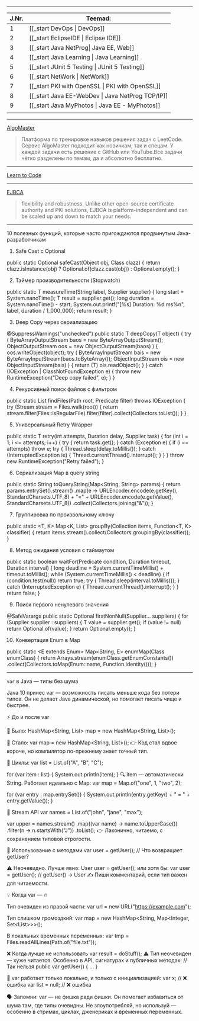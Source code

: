 

---

| J.Nr. | Teemad:                                          |
| ----- | ------------------------------------------------ |
| 1     | [[_start DevOps \| DevOps]]                      |
| 2     | [[_start EclipseIDE \| Eclipse IDE]]             |
| 3     | [[_start Java NetProg\| Java EE, Web]]           |
| 4     | [[_start Java Learning \| Java Learning]]        |
| 5     | [[_start JUnit 5 Testing \| JUnit 5 Testing]]    |
| 6     | [[_start NetWork \| NetWork]]                    |
| 7     | [[_start PKI with OpenSSL \| PKI with OpenSSL]]  |
| 8     | [[_start Java EE-WebDev \| Java NetProg TCP/IP]] |
| 9     | [[_start Java MyPhotos \| Java EE - MyPhotos]]   |
|       |                                                  |


---
[AlgoMaster](https://algomaster.io)
>Платформа по тренировке навыков решения задач с LeetCode. Сервис AlgoMaster подходит как новичкам, так и спецам. У каждой задачи есть решение с GitHub или YouTube.Все задачи чётко разделены по темам, да и абсолютно бесплатно.

---
[Learn to Code](https://www.w3schools.com)

---
[EJBCA](https://www.ejbca.org/about/)
>flexibility and robustness. Unlike other open-source certificate authority and PKI solutions, EJBCA is platform-independent and can be scaled up and down to match your needs.

---



10 полезных функций, которые часто пригождаются продвинутым Java-разработчикам


1. Safe Cast с Optional


public static <T> Optional<T> safeCast(Object obj, Class<T> clazz) {
    return clazz.isInstance(obj) ? Optional.of(clazz.cast(obj)) : Optional.empty();
}



2. Таймер производительности (Stopwatch)


public static <T> T measureTime(String label, Supplier<T> supplier) {
    long start = System.nanoTime();
    T result = supplier.get();
    long duration = System.nanoTime() - start;
    System.out.printf("[%s] Duration: %d ms%n", label, duration / 1_000_000);
    return result;
}



3. Deep Copy через сериализацию


@SuppressWarnings("unchecked")
public static <T extends Serializable> T deepCopy(T object) {
    try (
        ByteArrayOutputStream baos = new ByteArrayOutputStream();
        ObjectOutputStream oos = new ObjectOutputStream(baos)
    ) {
        oos.writeObject(object);
        try (
            ByteArrayInputStream bais = new ByteArrayInputStream(baos.toByteArray());
            ObjectInputStream ois = new ObjectInputStream(bais)
        ) {
            return (T) ois.readObject();
        }
    } catch (IOException | ClassNotFoundException e) {
        throw new RuntimeException("Deep copy failed", e);
    }
}



4. Рекурсивный поиск файлов с фильтром


public static List<Path> findFiles(Path root, Predicate<Path> filter) throws IOException {
    try (Stream<Path> stream = Files.walk(root)) {
        return stream.filter(Files::isRegularFile).filter(filter).collect(Collectors.toList());
    }
}



5. Универсальный Retry Wrapper


public static <T> T retry(int attempts, Duration delay, Supplier<T> task) {
    for (int i = 1; i <= attempts; i++) {
        try {
            return task.get();
        } catch (Exception e) {
            if (i == attempts) throw e;
            try { Thread.sleep(delay.toMillis()); } catch (InterruptedException ie) { Thread.currentThread().interrupt(); }
        }
    }
    throw new RuntimeException("Retry failed");
}



6. Сериализация Map в query string


public static String toQueryString(Map<String, String> params) {
    return params.entrySet().stream()
        .map(e -> URLEncoder.encode(e.getKey(), StandardCharsets.UTF_8) + "=" +
                  URLEncoder.encode(e.getValue(), StandardCharsets.UTF_8))
        .collect(Collectors.joining("&"));
}



7. Группировка по произвольному ключу


public static <T, K> Map<K, List<T>> groupBy(Collection<T> items, Function<T, K> classifier) {
    return items.stream().collect(Collectors.groupingBy(classifier));
}



8. Метод ожидания условия с таймаутом


public static boolean waitFor(Predicate<Void> condition, Duration timeout, Duration interval) {
    long deadline = System.currentTimeMillis() + timeout.toMillis();
    while (System.currentTimeMillis() < deadline) {
        if (condition.test(null)) return true;
        try { Thread.sleep(interval.toMillis()); } catch (InterruptedException e) { Thread.currentThread().interrupt(); }
    }
    return false;
}



9. Поиск первого ненулевого значения


@SafeVarargs
public static <T> Optional<T> firstNonNull(Supplier<T>... suppliers) {
    for (Supplier<T> supplier : suppliers) {
        T value = supplier.get();
        if (value != null) return Optional.of(value);
    }
    return Optional.empty();
}



10. Конвертация Enum в Map


public static <E extends Enum<E>> Map<String, E> enumMap(Class<E> enumClass) {
    return Arrays.stream(enumClass.getEnumConstants())
                 .collect(Collectors.toMap(Enum::name, Function.identity()));
}




----

 `var` в Java — типы без шума

Java 10 принес var — возможность писать меньше кода без потери типов. Он не делает Java динамической, но помогает писать чище и быстрее.

⚡️ До и после var

📌 Было:
HashMap<String, List<Integer>> map = new HashMap<String, List<Integer>>();

📌 Стало:
var map = new HashMap<String, List<Integer>>();
👉 Код стал вдвое короче, но компилятор по-прежнему знает точный тип.


🔁 Циклы:
var list = List.of("A", "B", "C");

for (var item : list) {
    System.out.println(item);
}
🔍 item — автоматически String. Работает идеально с Map:
var map = Map.of("one", 1, "two", 2);

for (var entry : map.entrySet()) {
    System.out.println(entry.getKey() + " = " + entry.getValue());
}

🔄 Stream API
var names = List.of("john", "jane", "max");

var upper = names.stream()
    .map((var name) -> name.toUpperCase())
    .filter(n -> n.startsWith("J"))
    .toList();
👉 Лаконично, читаемо, с сохранением типовой строгости.

🧪 Использование с методами
var user = getUser(); // Что возвращает getUser?

⚠️ Неочевидно. Лучше явно:
User user = getUser();
или хотя бы:
var user = getUser(); // getUser() → User
✍️ Пиши комментарий, если тип важен для читаемости.

💡 Когда var — 🔥

 Тип очевиден из правой части:
  var url = new URL("https://example.com");
  

Тип слишком громоздкий:
  var map = new HashMap<String, Map<Integer, Set<List<String>>>>();
  

В локальных временных переменных:
  var tmp = Files.readAllLines(Path.of("file.txt"));
  

❌ Когда лучше не использовать
var result = doStuff();
⚠️ Тип неочевиден — хуже читается. Особенно в API, сигнатурах и публичных методах:
// Так нельзя
public var getUser() { ... }

📛 var работает только локально, и только с инициализацией:
var x;           // ❌ ошибка
var list = null; // ❌ ошибка


🗣️ Запомни: var — не фишка ради фишки. Он помогает избавиться от шума там, где типы очевидны. Не злоупотребляй, но используй — особенно в стримах, циклах, дженериках и временных переменных.





